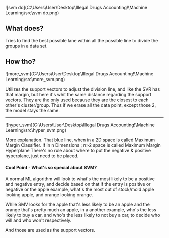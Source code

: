 ![svm do](C:\Users\User\Desktop\Illegal Drugs Accounting!\Machine Learning\src\svm do.png)

<h2>What does?</h2>

Tries to find the best possible lane within all the possible line to divide the groups in a data set.

<h2>How tho?</h2>

![more_svm](C:\Users\User\Desktop\Illegal Drugs Accounting!\Machine Learning\src\more_svm.png)

Utilizes the support vectors to adjust the division line, and like the SVR has that margin, but here it's whit the same distance regarding the support vectors.
They are the only used because they are the closest to each other's cluster/group.
Thus if we erase all the data point, except those 2, the model stays the same.

---

![hyper_svm](C:\Users\User\Desktop\Illegal Drugs Accounting!\Machine Learning\src\hyper_svm.png)

More explanation.
That blue line, when in a 2D space is called Maximum Margin Classifier.
If in n Dimensions ; n>2 space is called Maximum Margin Hyperplane
There's no rule about where to put the negative & positive hyperplane, just need to be placed.



<h4>Cool Point - What's so special about SVM?</h4>

A normal ML algorithm will look to what's the most likely to be a positive and negative entry, and decide based on that if the entry is positive or negative or the apple example, what's the most out of stock/mold apple looking apple, and orange looking orange.

While SMV looks for the apple that's less likely to be an apple and the orange that's pretty much an apple, in a another example, who's the less likely to buy a car, and who's the less likely to not buy a car, to decide who will and who won't respectively.

And those are used as the support vectors.





